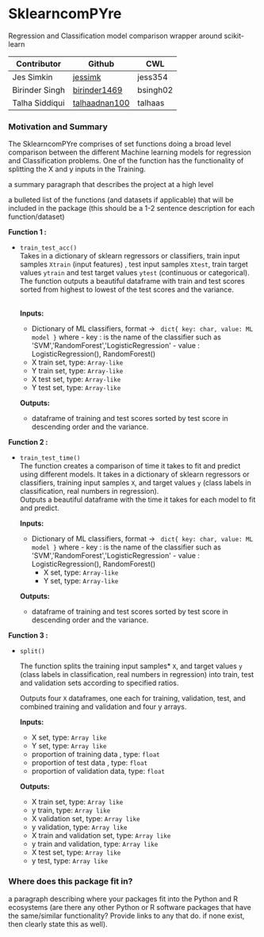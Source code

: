 # SklearncomPYre
Regression and Classification model comparison wrapper around scikit-learn

| Contributor                  | Github              | CWL |
| --------------------- |-----------------------|-----------------------|
| Jes Simkin | [jessimk](https://github.com/jessimk) | jess354 |
| Birinder Singh | [birinder1469](https://github.com/Birinder1469) | bsingh02 |
| Talha Siddiqui | [talhaadnan100](https://github.com/talhaadnan100) | talhaas |


### Motivation and Summary

The SklearncomPYre comprises of set functions doing a broad level comparison between the different Machine learning models for regression and Classification problems. One of the function has the functionality of splitting the X and y inputs in the Training.


a summary paragraph that describes the project at a high level

a bulleted list of the functions (and datasets if applicable) that will be included in the package (this should be a 1-2 sentence description for each function/dataset)

__Function 1 :__

- `train_test_acc()` <br>
    Takes in a dictionary of sklearn regressors or classifiers, train input samples `Xtrain` (input features) , test input samples `Xtest`, train target values `ytrain` and test target values `ytest` (continuous or categorical).
    The function outputs a beautiful dataframe with train and test scores sorted from highest to lowest of the test scores and the variance. <br> <br>

    __Inputs:__  <br>
	- Dictionary of ML classifiers,  format ->  ` dict{ key: char, value: ML model }`
                where
                - key : is the name of the classifier such as 'SVM','RandomForest','LogisticRegression'
                - value : LogisticRegression(), RandomForest()
	- X train set, type: `Array-like `
	- Y train set, type: `Array-like`
	- X test set, type: `Array-like `
	- Y test set, type: `Array-like`

  __Outputs:__ <br>
  - dataframe of training and test scores sorted by test score in descending order and the variance.


__Function 2 :__

- `train_test_time()`  <br>
  The function creates a comparison of time it takes to fit and predict using different models. It takes in a dictionary of sklearn regressors or classifiers, training input samples `X`, and target values `y` (class labels in classification, real numbers in regression). <br>
  Outputs a beautiful dataframe with the time it takes for each model to fit and predict. <br>

  __Inputs:__   

  - Dictionary of ML classifiers,  format ->  ` dict{ key: char, value: ML model }`
                where
                - key : is the name of the classifier such as 'SVM','RandomForest','LogisticRegression'
                - value : LogisticRegression(), RandomForest()
	- X set, type: `Array-like `
	- Y set, type: `Array-like`

  __Outputs:__<br>

  - dataframe of training and test scores sorted by test score in descending order and the variance.

__Function 3 :__

- `split()`

  The function splits the training input samples* `X`, and target values `y` (class labels in classification, real numbers in regression) into train, test and validation sets according to specified ratios.

    Outputs four `X` dataframes, one each for training, validation, test, and combined training and validation and four y arrays. <br>

    __Inputs:__
    - X set, type: `Array like `
    - Y set, type: `Array like`
    - proportion of training data  , type: `float`
    - proportion of test data , type: `float`
    - proportion of validation data, type: `float`<br>

    __Outputs:__
    - X train set, type: `Array like`
    - y train, type: `Array like`
    - X validation set, type: `Array like`
    - y validation, type: `Array like`
    - X train and validation set, type: `Array like`
    - y train and validation, type: `Array like`
    - X test set, type: `Array like`
    - y test, type: `Array like`



### Where does this package fit in?

a paragraph describing where your packages fit into the Python and R ecosystems (are there any other Python or R software packages that have the same/similar functionality? Provide links to any that do. if none exist, then clearly state this as well).
